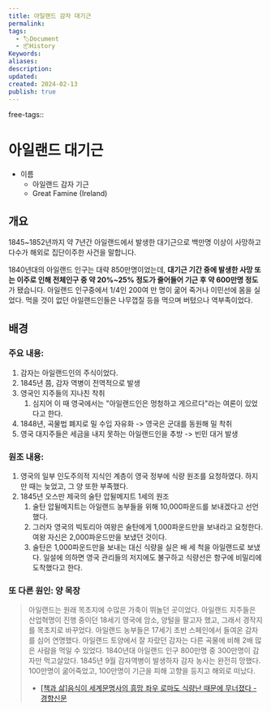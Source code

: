 ```yaml
---
title: 아일랜드 감자 대기근
permalink: 
tags:
  - 🏷️Document
  - 📦History
Keywords: 
aliases: 
description: 
updated: 
created: 2024-02-13
publish: true
---
```

free-tags:: 


# 아일랜드 대기근
- 이름
	- 아일랜드 감자 기근
	- Great Famine (Ireland)

## 개요
1845~1852년까지 약 7년간 아일랜드에서 발생한 대기근으로 백만명 이상이 사망하고 다수가 해외로 집단이주한 사건을 말합니다.

1840년대의 아일랜드 인구는 대략 850만명이었는데, **대기근 기간 중에 발생한 사망 또는 이주로 인해 전체인구 중 약 20%~25% 정도가 줄어들어 기근 후 약 600만명 정도**가 됐습니다. 
아일랜드 인구중에서 1/4인 200여 만 명이 굶어 죽거나 이민선에 몸을 실었다. 먹을 것이 없던 아일랜드인들은 나무껍질 등을 먹으며 버텼으나 역부족이었다.

## 배경
### 주요 내용:
1. 감자는 아일랜드인의 주식이었다. 
2. 1845년 쯤, 감자 역병이 전역적으로 발생
3. 영국인 지주들의 지나친 착취
	1. 심지어 이 때 영국에서는 "아일랜드인은 멍청하고 게으르다"라는 여론이 있었다고 한다. 
4. 1848년, 곡물법 폐지로 밀 수입 자유화 -> 영국은 군대를 동원해 밀 착취
5. 영국 대지주들은 세금을 내지 못하는 아일랜드인을 추방 -> 빈민 대거 발생

### 원조 내용: 
1. 영국의 일부 인도주의적 지식인 계층이 영국 정부에 식량 원조를 요청하였다. 하지만 때는 늦었고, 그 양 또한 부족했다. 
2. 1845년 오스만 제국의 술탄 압뒬메지트 1세의 원조
	1. 술탄 압뒬메지트는 아일랜드 농부들을 위해 10,000파운드를 보내겠다고 선언했다.
	2. 그러자 영국의 빅토리아 여왕은 술탄에게 1,000파운드만을 보내라고 요청한다. 여왕 자신은 2,000파운드만을 보냈던 것이다. 
	3. 술탄은 1,000파운드만을 보내는 대신 식량을 실은 배 세 척을 아일랜드로 보냈다. 일설에 의하면 영국 관리들의 저지에도 불구하고 식량선은 항구에 비밀리에 도착했다고 한다.
### 또 다른 원인: 양 목장
>아일랜드는 원래 목초지에 수많은 가축이 뛰놀던 곳이었다. 아일랜드 지주들은 산업혁명이 진행 중이던 18세기 영국에 암소, 양털을 팔고자 했고, 그래서 경작지를 목초지로 바꾸었다. 아일랜드 농부들은 17세기 초반 스페인에서 들여온 감자를 심어 연명했다. 아일랜드 토양에서 잘 자랐던 감자는 다른 곡물에 비해 2배 많은 사람을 먹일 수 있었다. 1840년대 아일랜드 인구 800만명 중 300만명이 감자만 먹고살았다. 1845년 9월 감자역병이 발생하자 감자 농사는 완전히 망했다. 100만명이 굶어죽었고, 100만명이 기근을 피해 고향을 등지고 해외로 떠났다.
>
>- [[책과 삶]음식이 세계문명사의 흥망 좌우 로마도 식량난 때문에 무너졌다 - 경향신문](https://www.khan.co.kr/article/201211231843375)

